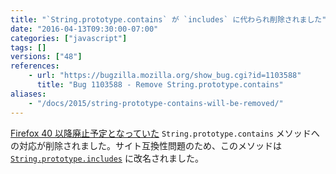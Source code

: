 ```yaml
---
title: "`String.prototype.contains` が `includes` に代わられ削除されました"
date: "2016-04-13T09:30:00-07:00"
categories: ["javascript"]
tags: []
versions: ["48"]
references:
    - url: "https://bugzilla.mozilla.org/show_bug.cgi?id=1103588"
      title: "Bug 1103588 - Remove String.prototype.contains"
aliases:
    - "/docs/2015/string-prototype-contains-will-be-removed/"
---
```

[Firefox 40 以降廃止予定となっていた](https://www.fxsitecompat.com/ja/docs/2015/string-prototype-contains-has-been-renamed-to-includes/) `String.prototype.contains` メソッドへの対応が削除されました。サイト互換性問題のため、このメソッドは [`String.prototype.includes`](https://developer.mozilla.org/ja/docs/Web/JavaScript/Reference/Global_Objects/String/includes) に改名されました。
